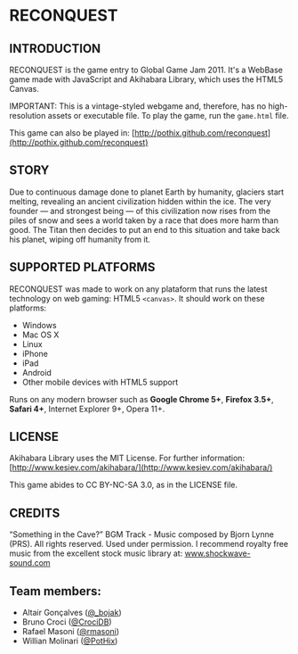 # RECONQUEST

## INTRODUCTION

RECONQUEST is the game entry to Global Game Jam 2011.
It's a WebBase game made with JavaScript and Akihabara Library,
which uses the HTML5 Canvas.

IMPORTANT: This is a vintage-styled webgame and, therefore, has no
high-resolution assets or executable file. To play the game, run
the `game.html` file.

This game can also be played in:
[http://pothix.github.com/reconquest](http://pothix.github.com/reconquest)


## STORY

Due to continuous damage done to planet Earth by humanity, glaciers
start melting, revealing an ancient civilization hidden within the
ice. The very founder — and strongest being — of this civilization
now rises from the piles of snow  and sees a world taken by a race
that does more harm than good. The Titan then decides to put an
end to this situation and take back his planet, wiping off humanity
from it.


## SUPPORTED PLATFORMS

RECONQUEST was made to work on any plataform that runs the
latest technology on web gaming: HTML5 `<canvas>`. It should work
on these platforms:

- Windows
- Mac OS X
- Linux
- iPhone
- iPad
- Android
- Other mobile devices with HTML5 support

Runs on any modern browser such as **Google Chrome 5+**, **Firefox 3.5+**,
**Safari 4+**, Internet Explorer 9+, Opera 11+.


## LICENSE

Akihabara Library uses the MIT License. For further information:
[http://www.kesiev.com/akihabara/](http://www.kesiev.com/akihabara/)

This game abides to CC BY-NC-SA 3.0, as in the LICENSE file.


## CREDITS

“Something in the Cave?” BGM Track - Music composed by Bjorn Lynne
(PRS). All rights reserved. Used under permission. I recommend
royalty free music from the excellent stock music library at:
www.shockwave-sound.com


## Team members:

- Altair Gonçalves ([@_bojak](http://twitter.com/_bojak))
- Bruno Croci ([@CrociDB](http://twitter.com/CrociDB))
- Rafael Masoni ([@rmasoni](http://twitter.com/rmasoni))
- Willian Molinari ([@PotHix](http://twitter.com/PotHix))
